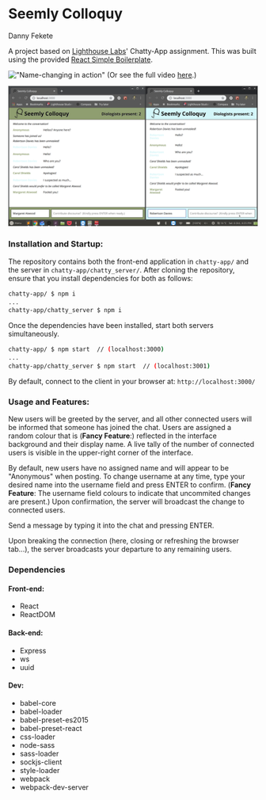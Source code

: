 Seemly Colloquy
=====================
Danny Fekete

A project based on [Lighthouse Labs](https://www.lighthouselabs.ca/)' Chatty-App assignment.  This was built using the provided [React Simple Boilerplate](https://github.com/lighthouse-labs/react-simple-boilerplate).

!["Name-changing in action"](https://media.giphy.com/media/WvuE4vltyOq2Do5dCl/giphy.gif)
(Or see the full video [here](https://youtu.be/xNkNWXxnZEo).)

!["An ongoing conversation in multiple browser windows."](https://raw.githubusercontent.com/StandardGiraffe/Chatty-App/master/docs/chat-in-progress.png)

### Installation and Startup:
The repository contains both the front-end application in `chatty-app/` and the server in `chatty-app/chatty_server/`.  After cloning the repository, ensure that you install dependencies for both as follows:

```bash
chatty-app/ $ npm i
...
chatty-app/chatty_server $ npm i
```

Once the dependencies have been installed, start both servers simultaneously.

```bash
chatty-app/ $ npm start  // (localhost:3000)
...
chatty-app/chatty_server $ npm start  // (localhost:3001)
```

By default, connect to the client in your browser at: `http://localhost:3000/`


### Usage and Features:
New users will be greeted by the server, and all other connected users will be informed that someone has joined the chat.  Users are assigned a random colour that is (__Fancy Feature__:) reflected in the interface background and their display name.  A live tally of the number of connected users is visible in the upper-right corner of the interface.

By default, new users have no assigned name and will appear to be "Anonymous" when posting.  To change username at any time, type your desired name into the username field and press ENTER to confirm.  (__Fancy Feature__: The username field colours to indicate that uncommited changes are present.)  Upon confirmation, the server will broadcast the change to connected users.

Send a message by typing it into the chat and pressing ENTER.

Upon breaking the connection (here, closing or refreshing the browser tab...), the server broadcasts your departure to any remaining users.

### Dependencies

#### Front-end:
* React
* ReactDOM

#### Back-end:
* Express
* ws
* uuid

#### Dev:
* babel-core
* babel-loader
* babel-preset-es2015
* babel-preset-react
* css-loader
* node-sass
* sass-loader
* sockjs-client
* style-loader
* webpack
* webpack-dev-server

